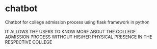 # chatbot
Chatbot for college admission process using flask framework in python

IT ALLOWS THE USERS TO KNOW MORE ABOUT THE COLLEGE ADMISSION PROCESS WITHOUT HIS/HER PHYSICAL PRESENCE IN THE RESPECTIVE COLLEGE
